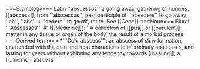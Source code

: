 ===Etymology===
Latin ''abscessus'' a going away, gathering of humors, [[abscess]], from ''abscessus'', past participle of ''absedere'' to go away; ''ab'', ''abs'' + ''cedere'' to go off, retire. See [[Cede]]
===Noun===
Plural: '''Abscesses''' 
#''([[Medicine]]):'' A collection of [[pus]] or [[purulent]] matter in any tissue or organ of the body, the result of a morbid process.
===Derived term===
*'''Cold abscess''': an abscess of slow formation, unattended with the pain and heat characteristic of ordinary abscesses, and lasting for years without exhibiting any tendency towards [[healing]]; a [[chronic]] abscess
